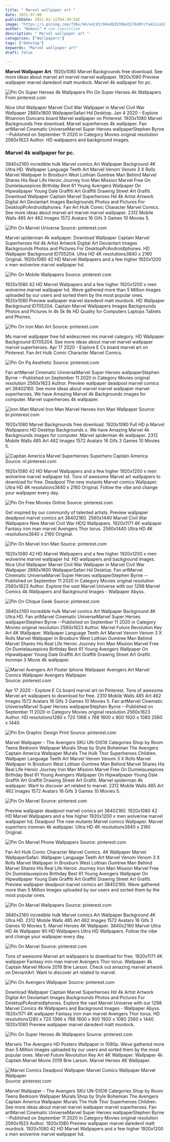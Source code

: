 ```yaml
---
title: " Marvel wallpaper art "
date: 2021-07-08
publishDate: 2021-02-12T04:30:54Z
image: "https://i.pinimg.com/736x/94/ed/83/94ed83539b43176d07cfa411ce284b70.jpg"
author: "Namusi" # use capitalize
description: " Marvel wallpaper art "
categories: ["Wallpapers"]
tags: ["dekstop"]
keywords: "Marvel wallpaper art"
draft: false

---
```



**Marvel Wallpaper Art**. 1920x1080 Marvel Backgrounds free download. See more ideas about marvel art marvel marvel wallpaper. 1920x1080 Preview wallpaper marvel daredevil matt murdock. Marvel 4k wallpaper for pc.

![Pin On Super Heroes 4k Wallpapers](https://i.pinimg.com/originals/85/0d/e8/850de806d438c6a1d031a06659287934.jpg "Pin On Super Heroes 4k Wallpapers")
Pin On Super Heroes 4k Wallpapers From pinterest.com


Nice Uhd Wallpaper Marvel Civil War Wallpaper in Marvel Civil War Wallpaper 2880x1800 WallpaperSafari Hd Desktop. Jan 4 2020 - Explore Rhiannon Duncans board Marvel wallpaper on Pinterest. 1920x1080 Marvel Backgrounds free download. Marvel superheroes 4k wallpaper. Fan artMarvel Cinematic UniverseMarvel Super Heroes wallpaperStephen Byrne --Published on September 11 2020 in Category Movies original resolution 2560x1623 Author. HD wallpapers and background images.

### Marvel 4k wallpaper for pc.

3840x2160 incredible hulk Marvel comics Art Wallpaper Background 4K Ultra HD. Wallpaper Language Teeth Art Marvel Venom Venom 3 X Rolls Marvel Wallpaper In Broxburn West Lothian Gumtree Man Behind Marvel Shares His Real Life Heroic Journey Iron Man Mission Marvel Free On Dumielauxepices Birthday Best 61 Young Avengers Wallpaper On Hipwallpaper Young Dale Graffiti Art Graffiti Drawing Street Art Grafiti. Download Wallpaper Captain Marvel Superheroes Hd 4k Artist Artwork Digital Art Deviantart Images Backgrounds Photos and Pictures For DesktopPcAndroidIphones. Fan Art Hulk Comic Character Marvel Comics. See more ideas about marvel art marvel marvel wallpaper. 2312 Mobile Walls 485 Art 462 Images 1572 Avatars 16 Gifs 3 Games 10 Movies 5.


![Pin On Marvel Universe](https://i.pinimg.com/originals/bc/a2/59/bca2591728e5cb0ea12f3b6a10e60425.jpg "Pin On Marvel Universe")
Source: pinterest.com

Marvel spiderman 4k wallpaper. Download Wallpaper Captain Marvel Superheroes Hd 4k Artist Artwork Digital Art Deviantart Images Backgrounds Photos and Pictures For DesktopPcAndroidIphones. HD Wallpaper Background ID705204. Ultra HD 4K resolutions3840 x 2160 Original. 1920x1080 42 HD Marvel Wallpapers and a few higher 1920x1200 x men wolverine marvel wallpaper hd.

![Pin On Mobile Wallpapers](https://i.pinimg.com/564x/b2/7c/52/b27c5249893545f82278ed83c9c92a8a.jpg "Pin On Mobile Wallpapers")
Source: pinterest.com

1920x1080 42 HD Marvel Wallpapers and a few higher 1920x1200 x men wolverine marvel wallpaper hd. Weve gathered more than 5 Million Images uploaded by our users and sorted them by the most popular ones. 1920x1080 Preview wallpaper marvel daredevil matt murdock. HD Wallpaper Background ID705204. Captain Marvel Wallpapers Images Backgrounds Photos and Pictures In 4k 5k 8k HD Quality for Computers Laptops Tablets and Phones.

![Pin On Iron Man Art](https://i.pinimg.com/originals/56/a9/04/56a904ec375d24a9a9433960ccd51d20.jpg "Pin On Iron Man Art")
Source: pinterest.com

Ms marvel wallpaper free hd widescreen ms marvel category. HD Wallpaper Background ID705204. See more ideas about marvel marvel wallpaper marvel superheroes. Apr 17 2020 - Explore E Cs board marvel art on Pinterest. Fan Art Hulk Comic Character Marvel Comics.

![Pin On Pq Aesthetic](https://i.pinimg.com/736x/95/e3/8c/95e38cd616c2bf786b3a4d932254617e.jpg "Pin On Pq Aesthetic")
Source: pinterest.com

Fan artMarvel Cinematic UniverseMarvel Super Heroes wallpaperStephen Byrne --Published on September 11 2020 in Category Movies original resolution 2560x1623 Author. Preview wallpaper deadpool marvel comics art 38402160. See more ideas about marvel marvel wallpaper marvel superheroes. We have Amazing Marvel 4k Backgrounds images for computer. Marvel superheroes 4k wallpaper.

![Iron Man Marvel Iron Man Marvel Heroes Iron Man Wallpaper](https://i.pinimg.com/originals/d3/d9/11/d3d911d7febc441613e03b261def1361.jpg "Iron Man Marvel Iron Man Marvel Heroes Iron Man Wallpaper")
Source: br.pinterest.com

1920x1080 Marvel Backgrounds free download. 1920x1080 Full HD p Marvel Wallpapers HD Desktop Backgrounds x. We have Amazing Marvel 4k Backgrounds images for computer. Marvel spiderman 4k wallpaper. 2312 Mobile Walls 485 Art 462 Images 1572 Avatars 16 Gifs 3 Games 10 Movies 5.

![Capitan America Marvel Superheroes Superhero Captain America](https://i.pinimg.com/originals/ff/e9/4c/ffe94cdc803039613a7242b492282fde.jpg "Capitan America Marvel Superheroes Superhero Captain America")
Source: nl.pinterest.com

1920x1080 42 HD Marvel Wallpapers and a few higher 1920x1200 x men wolverine marvel wallpaper hd. Tons of awesome Marvel art wallpapers to download for free. Deadpool The new mutants Marvel comics Wallpaper. Ultra HD 4K resolutions3840 x 2160 Original. Follow the vibe and change your wallpaper every day.

![Pin On Free Movies Online](https://i.pinimg.com/originals/f2/09/10/f209107c957f11b243c6a1afbe43e1ca.jpg "Pin On Free Movies Online")
Source: pinterest.com

Get inspired by our community of talented artists. Preview wallpaper deadpool marvel comics art 38402160. 2560x1440 Marvel Civil War Wallpapers New Marvel Civil War HDQ Wallpapers. 1920x1171 4K wallpaper Fantasy iron man marvel Avengers Thor torus. 2560x1440 Ultra HD 4K resolutions3840 x 2160 Original.

![Pin On Marvel Iron Man](https://i.pinimg.com/564x/2f/ae/1b/2fae1b9f001012b915a9a868668ff13f.jpg "Pin On Marvel Iron Man")
Source: pinterest.com

1920x1080 42 HD Marvel Wallpapers and a few higher 1920x1200 x men wolverine marvel wallpaper hd. HD wallpapers and background images. Nice Uhd Wallpaper Marvel Civil War Wallpaper in Marvel Civil War Wallpaper 2880x1800 WallpaperSafari Hd Desktop. Fan artMarvel Cinematic UniverseMarvel Super Heroes wallpaperStephen Byrne --Published on September 11 2020 in Category Movies original resolution 2560x1623 Author. Explore the vast Marvel Universe with our 1298 Marvel Comics 4k Wallpapers and Background Images - Wallpaper Abyss.

![Pin On Chique Geek](https://i.pinimg.com/originals/c4/13/e7/c413e7e3063409d34aa9ada0bb25c0cc.jpg "Pin On Chique Geek")
Source: pinterest.com

3840x2160 incredible hulk Marvel comics Art Wallpaper Background 4K Ultra HD. Fan artMarvel Cinematic UniverseMarvel Super Heroes wallpaperStephen Byrne --Published on September 11 2020 in Category Movies original resolution 2560x1623 Author. Marvel Future Revolution Key Art 4K Wallpaper. Wallpaper Language Teeth Art Marvel Venom Venom 3 X Rolls Marvel Wallpaper In Broxburn West Lothian Gumtree Man Behind Marvel Shares His Real Life Heroic Journey Iron Man Mission Marvel Free On Dumielauxepices Birthday Best 61 Young Avengers Wallpaper On Hipwallpaper Young Dale Graffiti Art Graffiti Drawing Street Art Grafiti. Ironman 3 Movie 4k wallpaper.

![Marvel Avengers Art Poster Iphone Wallpaper Avengers Art Marvel Comics Wallpaper Avengers Wallpaper](https://i.pinimg.com/originals/6c/6c/a9/6c6ca979e4b86830737a80c5934aafab.png "Marvel Avengers Art Poster Iphone Wallpaper Avengers Art Marvel Comics Wallpaper Avengers Wallpaper")
Source: pinterest.com

Apr 17 2020 - Explore E Cs board marvel art on Pinterest. Tons of awesome Marvel art wallpapers to download for free. 2310 Mobile Walls 485 Art 462 Images 1572 Avatars 16 Gifs 3 Games 10 Movies 5. Fan artMarvel Cinematic UniverseMarvel Super Heroes wallpaperStephen Byrne --Published on September 11 2020 in Category Movies original resolution 2560x1623 Author. HD resolutions1280 x 720 1366 x 768 1600 x 900 1920 x 1080 2560 x 1440.

![Pin Em Graphic Design Print](https://i.pinimg.com/originals/f7/3d/17/f73d17d34cb8e568bdd5f6a656caff2b.jpg "Pin Em Graphic Design Print")
Source: pinterest.com

Marvel Wallpaper - The Avengers SKU UN-DIS16 Categories Shop by Room Teens Bedroom Wallpaper Murals Shop by Style Bohemian The Avengers Captain America Wallpaper Murals The Hulk Thor Superheroes Children. Wallpaper Language Teeth Art Marvel Venom Venom 3 X Rolls Marvel Wallpaper In Broxburn West Lothian Gumtree Man Behind Marvel Shares His Real Life Heroic Journey Iron Man Mission Marvel Free On Dumielauxepices Birthday Best 61 Young Avengers Wallpaper On Hipwallpaper Young Dale Graffiti Art Graffiti Drawing Street Art Grafiti. Marvel spiderman 4k wallpaper. Want to discover art related to marvel. 2312 Mobile Walls 485 Art 462 Images 1572 Avatars 16 Gifs 3 Games 10 Movies 5.

![Pin On Marvel](https://i.pinimg.com/originals/09/e3/0d/09e30d4a7cb06f730392ed452c74dfe3.jpg "Pin On Marvel")
Source: pinterest.com

Preview wallpaper deadpool marvel comics art 38402160. 1920x1080 42 HD Marvel Wallpapers and a few higher 1920x1200 x men wolverine marvel wallpaper hd. Deadpool The new mutants Marvel comics Wallpaper. Marvel superhero ironman 4k wallpaper. Ultra HD 4K resolutions3840 x 2160 Original.

![Pin On Marvel Phone Wallpapers](https://i.pinimg.com/originals/d3/36/b2/d336b2c1b070f34a173a5756e3c79761.jpg "Pin On Marvel Phone Wallpapers")
Source: pinterest.com

Fan Art Hulk Comic Character Marvel Comics. 4K Wallpaper Marvel WallpaperSafari. Wallpaper Language Teeth Art Marvel Venom Venom 3 X Rolls Marvel Wallpaper In Broxburn West Lothian Gumtree Man Behind Marvel Shares His Real Life Heroic Journey Iron Man Mission Marvel Free On Dumielauxepices Birthday Best 61 Young Avengers Wallpaper On Hipwallpaper Young Dale Graffiti Art Graffiti Drawing Street Art Grafiti. Preview wallpaper deadpool marvel comics art 38402160. Weve gathered more than 5 Million Images uploaded by our users and sorted them by the most popular ones.

![Pin On Marvel Wallpapers](https://i.pinimg.com/originals/92/fd/72/92fd727075ce98a0de87d540db765113.jpg "Pin On Marvel Wallpapers")
Source: pinterest.com

3840x2160 incredible hulk Marvel comics Art Wallpaper Background 4K Ultra HD. 2312 Mobile Walls 485 Art 462 Images 1572 Avatars 16 Gifs 3 Games 10 Movies 5. Marvel Heroes 4K Wallpaper. 3840x2160 Marvel Ultra HD 4k Wallpaper 80 HD Wallpapers Ultra HD Wallpapers. Follow the vibe and change your wallpaper every day.

![Pin On Marvel](https://i.pinimg.com/736x/46/6e/b7/466eb7f5fa7538253eb809ae733b031b.jpg "Pin On Marvel")
Source: pinterest.com

Tons of awesome Marvel art wallpapers to download for free. 1920x1171 4K wallpaper Fantasy iron man marvel Avengers Thor torus. Wallpaper 4k Captain Marvel Movie 2019 Brie Larson. Check out amazing marvel artwork on DeviantArt. Want to discover art related to marvel.

![Pin On Avengers Wallpaper](https://i.pinimg.com/736x/27/73/0c/27730c6fe9278dfb4502dc2a42e46013.jpg "Pin On Avengers Wallpaper")
Source: pinterest.com

Download Wallpaper Captain Marvel Superheroes Hd 4k Artist Artwork Digital Art Deviantart Images Backgrounds Photos and Pictures For DesktopPcAndroidIphones. Explore the vast Marvel Universe with our 1298 Marvel Comics 4k Wallpapers and Background Images - Wallpaper Abyss. 1920x1171 4K wallpaper Fantasy iron man marvel Avengers Thor torus. HD resolutions1280 x 720 1366 x 768 1600 x 900 1920 x 1080 2560 x 1440. 1920x1080 Preview wallpaper marvel daredevil matt murdock.

![Pin On Super Heroes 4k Wallpapers](https://i.pinimg.com/originals/85/0d/e8/850de806d438c6a1d031a06659287934.jpg "Pin On Super Heroes 4k Wallpapers")
Source: pinterest.com

Marvels The Avengers HD Posters Wallpaper in 1080p. Weve gathered more than 5 Million Images uploaded by our users and sorted them by the most popular ones. Marvel Future Revolution Key Art 4K Wallpaper. Wallpaper 4k Captain Marvel Movie 2019 Brie Larson. Marvel Heroes 4K Wallpaper.

![Marvel Comics Deadpool Wallpaper Marvel Comics Wallpaper Marvel Wallpaper](https://i.pinimg.com/736x/94/ed/83/94ed83539b43176d07cfa411ce284b70.jpg "Marvel Comics Deadpool Wallpaper Marvel Comics Wallpaper Marvel Wallpaper")
Source: pinterest.com

Marvel Wallpaper - The Avengers SKU UN-DIS16 Categories Shop by Room Teens Bedroom Wallpaper Murals Shop by Style Bohemian The Avengers Captain America Wallpaper Murals The Hulk Thor Superheroes Children. See more ideas about marvel marvel wallpaper marvel superheroes. Fan artMarvel Cinematic UniverseMarvel Super Heroes wallpaperStephen Byrne --Published on September 11 2020 in Category Movies original resolution 2560x1623 Author. 1920x1080 Preview wallpaper marvel daredevil matt murdock. 1920x1080 42 HD Marvel Wallpapers and a few higher 1920x1200 x men wolverine marvel wallpaper hd.

